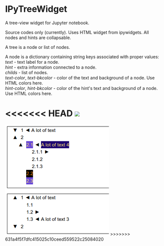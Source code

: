 # IPyTreeWidget
A tree-view widget for Jupyter notebook.

Source codes only (currently). Uses HTML widget from ipywidgets. All nodes and hints are collapsable.

A tree is a node or list of nodes.

A node is a dictionary containing string keys associated with proper values:<br>
*text* - text label for a node.<br>
*hint* - extra information connected to a node.<br>
*childs* - list of nodes.<br>
*text-color*, *text-bkcolor* - color of the text and background of a node. Use HTML colors here.<br>
*hint-color*, *hint-bkcolor* - color of the hint's text and background of a node. Use HTML colors here.<br>

<<<<<<< HEAD
![]("example.png")
=======
<img src="example.png">
>>>>>>> 631a4f5f7dfc415025c10ceed559522c25084020
